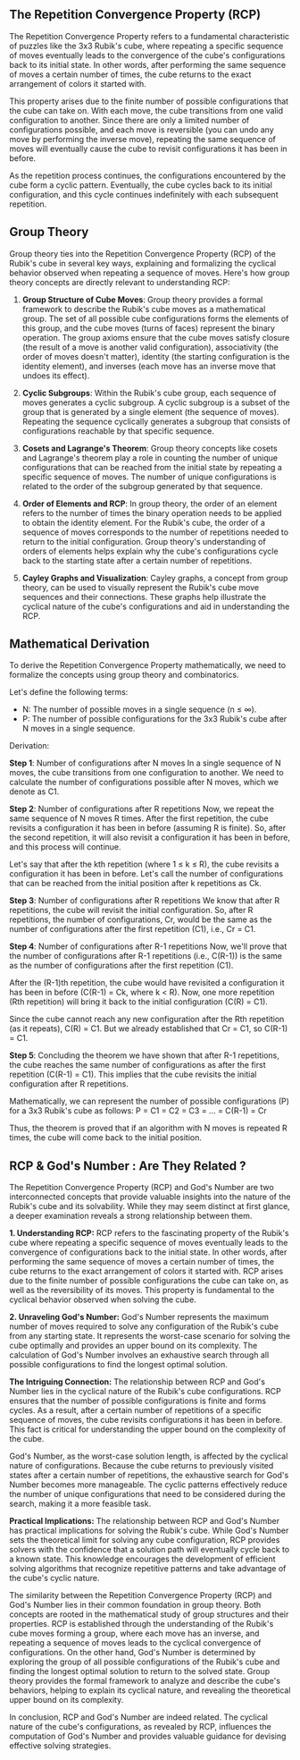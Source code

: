 ## The Repetition Convergence Property (RCP)
The Repetition Convergence Property refers to a fundamental characteristic of puzzles like the 3x3 Rubik's cube, where repeating a specific sequence of moves eventually leads to the convergence of the cube's configurations back to its initial state. In other words, after performing the same sequence of moves a certain number of times, the cube returns to the exact arrangement of colors it started with.

This property arises due to the finite number of possible configurations that the cube can take on. With each move, the cube transitions from one valid configuration to another. Since there are only a limited number of configurations possible, and each move is reversible (you can undo any move by performing the inverse move), repeating the same sequence of moves will eventually cause the cube to revisit configurations it has been in before.

As the repetition process continues, the configurations encountered by the cube form a cyclic pattern. Eventually, the cube cycles back to its initial configuration, and this cycle continues indefinitely with each subsequent repetition.

## Group Theory
Group theory ties into the Repetition Convergence Property (RCP) of the Rubik's cube in several key ways, explaining and formalizing the cyclical behavior observed when repeating a sequence of moves. Here's how group theory concepts are directly relevant to understanding RCP:

1.  **Group Structure of Cube Moves**: Group theory provides a formal framework to describe the Rubik's cube moves as a mathematical group. The set of all possible cube configurations forms the elements of this group, and the cube moves (turns of faces) represent the binary operation. The group axioms ensure that the cube moves satisfy closure (the result of a move is another valid configuration), associativity (the order of moves doesn't matter), identity (the starting configuration is the identity element), and inverses (each move has an inverse move that undoes its effect).
    
2.  **Cyclic Subgroups**: Within the Rubik's cube group, each sequence of moves generates a cyclic subgroup. A cyclic subgroup is a subset of the group that is generated by a single element (the sequence of moves). Repeating the sequence cyclically generates a subgroup that consists of configurations reachable by that specific sequence.
    
3.  **Cosets and Lagrange's Theorem**: Group theory concepts like cosets and Lagrange's theorem play a role in counting the number of unique configurations that can be reached from the initial state by repeating a specific sequence of moves. The number of unique configurations is related to the order of the subgroup generated by that sequence.
    
4.  **Order of Elements and RCP**: In group theory, the order of an element refers to the number of times the binary operation needs to be applied to obtain the identity element. For the Rubik's cube, the order of a sequence of moves corresponds to the number of repetitions needed to return to the initial configuration. Group theory's understanding of orders of elements helps explain why the cube's configurations cycle back to the starting state after a certain number of repetitions.
    
5.  **Cayley Graphs and Visualization**: Cayley graphs, a concept from group theory, can be used to visually represent the Rubik's cube move sequences and their connections. These graphs help illustrate the cyclical nature of the cube's configurations and aid in understanding the RCP.

## Mathematical Derivation
To derive the Repetition Convergence Property mathematically, we need to formalize the concepts using group theory and combinatorics.

Let's define the following terms:

-   N: The number of possible moves in a single sequence (n ≤ ∞).
-   P: The number of possible configurations for the 3x3 Rubik's cube after N moves in a single sequence.

Derivation:

**Step 1**: Number of configurations after N moves In a single sequence of N moves, the cube transitions from one configuration to another. We need to calculate the number of configurations possible after N moves, which we denote as C1.

**Step 2**: Number of configurations after R repetitions Now, we repeat the same sequence of N moves R times. After the first repetition, the cube revisits a configuration it has been in before (assuming R is finite). So, after the second repetition, it will also revisit a configuration it has been in before, and this process will continue.

Let's say that after the kth repetition (where 1 ≤ k ≤ R), the cube revisits a configuration it has been in before. Let's call the number of configurations that can be reached from the initial position after k repetitions as Ck.

**Step 3**: Number of configurations after R repetitions We know that after R repetitions, the cube will revisit the initial configuration. So, after R repetitions, the number of configurations, Cr, would be the same as the number of configurations after the first repetition (C1), i.e., Cr = C1.

**Step 4**: Number of configurations after R-1 repetitions Now, we'll prove that the number of configurations after R-1 repetitions (i.e., C(R-1)) is the same as the number of configurations after the first repetition (C1).

After the (R-1)th repetition, the cube would have revisited a configuration it has been in before (C(R-1) = Ck, where k < R). Now, one more repetition (Rth repetition) will bring it back to the initial configuration (C(R) = C1).

Since the cube cannot reach any new configuration after the Rth repetition (as it repeats), C(R) = C1. But we already established that Cr = C1, so C(R-1) = C1.

**Step 5**: Concluding the theorem we have shown that after R-1 repetitions, the cube reaches the same number of configurations as after the first repetition (C(R-1) = C1). This implies that the cube revisits the initial configuration after R repetitions.

Mathematically, we can represent the number of possible configurations (P) for a 3x3 Rubik's cube as follows: P = C1 = C2 = C3 = ... = C(R-1) = Cr

Thus, the theorem is proved that if an algorithm with N moves is repeated R times, the cube will come back to the initial position.

## RCP & God's Number : Are They Related ?
The Repetition Convergence Property (RCP) and God's Number are two interconnected concepts that provide valuable insights into the nature of the Rubik's cube and its solvability. While they may seem distinct at first glance, a deeper examination reveals a strong relationship between them.

**1. Understanding RCP:** RCP refers to the fascinating property of the Rubik's cube where repeating a specific sequence of moves eventually leads to the convergence of configurations back to the initial state. In other words, after performing the same sequence of moves a certain number of times, the cube returns to the exact arrangement of colors it started with. RCP arises due to the finite number of possible configurations the cube can take on, as well as the reversibility of its moves. This property is fundamental to the cyclical behavior observed when solving the cube.

**2. Unraveling God's Number:** God's Number represents the maximum number of moves required to solve any configuration of the Rubik's cube from any starting state. It represents the worst-case scenario for solving the cube optimally and provides an upper bound on its complexity. The calculation of God's Number involves an exhaustive search through all possible configurations to find the longest optimal solution.

**The Intriguing Connection:** The relationship between RCP and God's Number lies in the cyclical nature of the Rubik's cube configurations. RCP ensures that the number of possible configurations is finite and forms cycles. As a result, after a certain number of repetitions of a specific sequence of moves, the cube revisits configurations it has been in before. This fact is critical for understanding the upper bound on the complexity of the cube.

God's Number, as the worst-case solution length, is affected by the cyclical nature of configurations. Because the cube returns to previously visited states after a certain number of repetitions, the exhaustive search for God's Number becomes more manageable. The cyclic patterns effectively reduce the number of unique configurations that need to be considered during the search, making it a more feasible task.

**Practical Implications:** The relationship between RCP and God's Number has practical implications for solving the Rubik's cube. While God's Number sets the theoretical limit for solving any cube configuration, RCP provides solvers with the confidence that a solution path will eventually cycle back to a known state. This knowledge encourages the development of efficient solving algorithms that recognize repetitive patterns and take advantage of the cube's cyclic nature.

  
The similarity between the Repetition Convergence Property (RCP) and God's Number lies in their common foundation in group theory. Both concepts are rooted in the mathematical study of group structures and their properties. RCP is established through the understanding of the Rubik's cube moves forming a group, where each move has an inverse, and repeating a sequence of moves leads to the cyclical convergence of configurations. On the other hand, God's Number is determined by exploring the group of all possible configurations of the Rubik's cube and finding the longest optimal solution to return to the solved state. Group theory provides the formal framework to analyze and describe the cube's behaviors, helping to explain its cyclical nature, and revealing the theoretical upper bound on its complexity.

In conclusion, RCP and God's Number are indeed related. The cyclical nature of the cube's configurations, as revealed by RCP, influences the computation of God's Number and provides valuable guidance for devising effective solving strategies.
